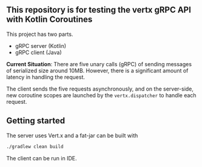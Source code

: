 ## This repository is for testing the vertx gRPC API with Kotlin Coroutines

This project has two parts.
- gRPC server (Kotlin)
- gRPC client (Java)

**Current Situation**: There are five unary calls (gRPC) of sending messages of serialized size around 10MB. However, there is a significant amount of latency in handling the request.

The client sends the five requests asynchronously, and on the server-side, new coroutine scopes are launched by the `vertx.dispatcher` to handle each request.

## Getting started
The server uses Vert.x and a fat-jar can be built with
```bash
./gradlew clean build
```

The client can be run in IDE.